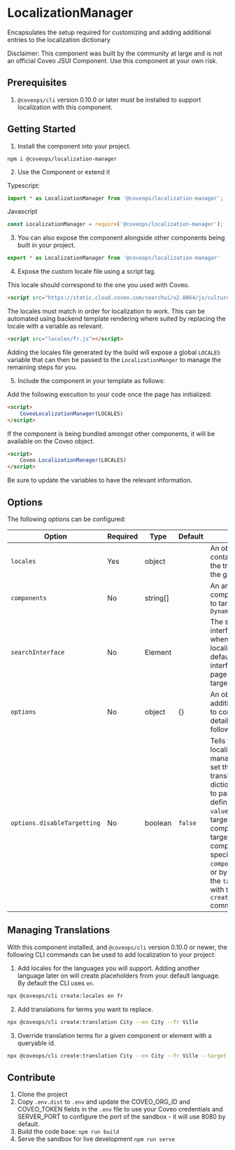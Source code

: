 # LocalizationManager

Encapsulates the setup required for customizing and adding additional entries to the localization dictionary

Disclaimer: This component was built by the community at large and is not an official Coveo JSUI Component. Use this component at your own risk.

## Prerequisites

1. `@coveops/cli` version 0.10.0 or later must be installed to support localization with this component.

## Getting Started

1. Install the component into your project.

```
npm i @coveops/localization-manager
```

2. Use the Component or extend it

Typescript:

```javascript
import * as LocalizationManager from '@coveops/localization-manager';
```

Javascript

```javascript
const LocalizationManager = require('@coveops/localization-manager');
```

3. You can also expose the component alongside other components being built in your project.

```javascript
export * as LocalizationManager from '@coveops/localization-manager'
```

4. Expose the custom locale file using a script tag.

This locale should correspond to the one you used with Coveo.

```html
<script src="https://static.cloud.coveo.com/searchui/v2.8864/js/cultures/fr.js"></script>
```

The locales must match in order for localization to work. This can be automated using backend template rendering where suited by replacing the locale with a variable as relevant.

```html
<script src="locales/fr.js"></script>
```

Adding the locales file generated by the build will expose a global `LOCALES` variable that can then be passed to the `LocalizationManger` to manage the remaining steps for you.

5. Include the component in your template as follows:

Add the following execution to your code once the page has initialized:

```html
<script>
    CoveoLocalizationManager(LOCALES)        
</script>
```

If the component is being bundled amongst other components, it will be available on the Coveo object.

```html
<script>
    Coveo.LocalizationManager(LOCALES)        
</script>
```

Be sure to update the variables to have the relevant information.

## Options

The following options can be configured:

| Option | Required | Type | Default | Notes |
| --- | --- | --- | --- | --- |
| `locales` | Yes | object | | An object containing all of the translations for the given locale. |
| `components` | No | string[] | | An array of component names to target ex: `DynamicFacet` |
| `searchInterface` | No | Element | | The search interface to target when setting up localization. By default, all search interfaces on the page will be targeted. |
| `options` | No | object | {} | An object with additional options to configure as detailed in the following entries |
| `options.disableTargetting` | No | boolean | `false` | Tells the localization manager to only set the global translation dictionary and not to pass the definitions as `valueCaptions` to targeted components. A targeted component can be specified with the `components` option or by specifying the `target` option with the `create:translation` command. |

## Managing Translations

With this component installed, and `@coveops/cli` version 0.10.0 or newer, the following CLI commands can be used to add localization to your project:

1. Add locales for the languages you will support. Adding another language later on will create placeholders from your default language. By default the CLI uses `en`.

```bash
npx @coveops/cli create:locales en fr
```

2. Add translations for terms you want to replace.

```bash
npx @coveops/cli create:translation City --en City --fr Ville
```

3. Override translation terms for a given component or element with a queryable id.

```bash
npx @coveops/cli create:translation City --en City --fr Ville --target DynamicFacet
```

## Contribute

1. Clone the project
2. Copy `.env.dist` to `.env` and update the COVEO_ORG_ID and COVEO_TOKEN fields in the `.env` file to use your Coveo credentials and SERVER_PORT to configure the port of the sandbox - it will use 8080 by default.
3. Build the code base: `npm run build`
4. Serve the sandbox for live development `npm run serve`